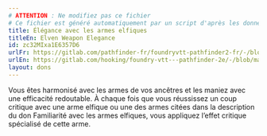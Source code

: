 ```yaml
---
# ATTENTION : Ne modifiez pas ce fichier
# Ce fichier est généré automatiquement par un script d'après les données du module Foundry VTT officiel et de sa traduction
title: Élégance avec les armes elfiques
titleEn: Elven Weapon Elegance
id: zc32MIxa1E6357D6
urlFr: https://gitlab.com/pathfinder-fr/foundryvtt-pathfinder2-fr/-/blob/master/data/feats/zc32MIxa1E6357D6.htm
urlEn: https://gitlab.com/hooking/foundry-vtt---pathfinder-2e/-/blob/master/packs/data/feats.db/elven-weapon-elegance.json
layout: dons
---
```

Vous êtes harmonisé avec les armes de vos ancêtres et les maniez avec une efficacité redoutable. À chaque fois que vous réussissez un coup critique avec une arme elfique ou une des armes citées dans la description du don Familiarité avec les armes elfiques, vous appliquez l’effet critique spécialisé de cette arme.
